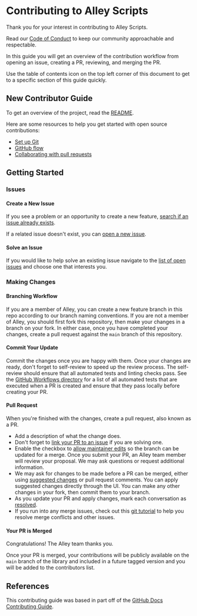 # Contributing to Alley Scripts

Thank you for your interest in contributing to Alley Scripts.

Read our
[Code of Conduct](https://github.com/alleyinteractive/.github/blob/main/CODE_OF_CONDUCT.md)
to keep our community approachable and respectable.

In this guide you will get an overview of the contribution workflow from opening
an issue, creating a PR, reviewing, and merging the PR.

Use the table of contents icon on the top left corner of this document to get to
a specific section of this guide quickly.

## New Contributor Guide

To get an overview of the project, read the [README](readme.md).

Here are some resources to help you get started with open source contributions:

- [Set up Git](https://docs.github.com/en/get-started/quickstart/set-up-git)
- [GitHub flow](https://docs.github.com/en/get-started/quickstart/github-flow)
- [Collaborating with pull requests](https://docs.github.com/en/github/collaborating-with-pull-requests)

## Getting Started

### Issues

#### Create a New Issue

If you see a problem or an opportunity to create a new feature,
[search if an issue already exists](https://github.com/alleyinteractive/alley-scripts/issues).

If a related issue doesn't exist, you can
[open a new issue](https://github.com/alleyinteractive/alley-scripts/issues/new).

#### Solve an Issue

If you would like to help solve an existing issue navigate to the
[list of open issues](https://github.com/alleyinteractive/alley-scripts/issues)
and choose one that interests you.

### Making Changes

#### Branching Workflow

If you are a member of Alley, you can create a new feature branch in this repo
according to our branch naming conventions. If you are not a member of Alley,
you should first fork this repository, then make your changes in a branch on
your fork. In either case, once you have completed your changes, create a pull
request against the `main` branch of this repository.

#### Commit Your Update

Commit the changes once you are happy with them. Once your changes are ready,
don't forget to self-review to speed up the review process. The self-review
should ensure that all automated tests and linting checks pass. See the
[GitHub Workflows directory](.github/workflows) for a list of all automated
tests that are executed when a PR is created and ensure that they pass locally
before creating your PR.

#### Pull Request

When you're finished with the changes, create a pull request, also known as a PR.

- Add a description of what the change does.
- Don't forget to
  [link your PR to an issue](https://docs.github.com/en/issues/tracking-your-work-with-issues/linking-a-pull-request-to-an-issue)
  if you are solving one.
- Enable the checkbox to
  [allow maintainer edits](https://docs.github.com/en/github/collaborating-with-issues-and-pull-requests/allowing-changes-to-a-pull-request-branch-created-from-a-fork)
  so the branch can be updated for a merge. Once you submit your PR, an Alley
  team member will review your proposal. We may ask questions or request
  additional information.
- We may ask for changes to be made before a PR can be merged, either using
  [suggested changes](https://docs.github.com/en/github/collaborating-with-issues-and-pull-requests/incorporating-feedback-in-your-pull-request)
  or pull request comments. You can apply suggested changes directly through the
  UI. You can make any other changes in your fork, then commit them to your
  branch.
- As you update your PR and apply changes, mark each conversation as
  [resolved](https://docs.github.com/en/github/collaborating-with-issues-and-pull-requests/commenting-on-a-pull-request#resolving-conversations).
- If you run into any merge issues, check out this
  [git tutorial](https://github.com/skills/resolve-merge-conflicts) to help you
  resolve merge conflicts and other issues.

#### Your PR is Merged

Congratulations! The Alley team thanks you.

Once your PR is merged, your contributions will be publicly available on the
`main` branch of the library and included in a future tagged version and you will
be added to the contributors list.

## References

This contributing guide was based in part off of the
[GitHub Docs Contributing Guide](https://raw.githubusercontent.com/github/docs/main/CONTRIBUTING.md).
